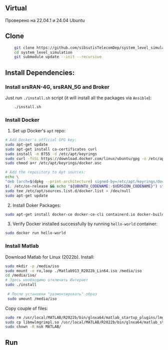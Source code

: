 ## Virtual 
 Проверено на 22.04.1 и 24.04 Ubuntu

## Clone
```bash
    git clone https://github.com/sibsutisTelecomDep/system_level_simulation.git
    cd system_level_simulation
    git submodule update --init --recursive
```

## Install Dependencies:
### Install srsRAN-4G, srsRAN_5G and Broker
Just run `./install.sh` script (it will install all the packages via `Ansible`):
```bash
    ./install.sh
```

### Install Docker
1. Set up Docker's `apt` repo:
```bash
# Add Docker's official GPG key:
sudo apt-get update
sudo apt-get install ca-certificates curl
sudo install -m 0755 -d /etc/apt/keyrings
sudo curl -fsSL https://download.docker.com/linux/ubuntu/gpg -o /etc/apt/keyrings/docker.asc
sudo chmod a+r /etc/apt/keyrings/docker.asc

# Add the repository to Apt sources:
echo \
"deb [arch=$(dpkg --print-architecture) signed-by=/etc/apt/keyrings/docker.asc] https://download.docker.com/linux/ubuntu \
$(. /etc/os-release && echo "${UBUNTU_CODENAME:-$VERSION_CODENAME}") stable" | \
sudo tee /etc/apt/sources.list.d/docker.list > /dev/null
sudo apt-get update
```

2. Install Doker Packages:
```bash
sudo apt-get install docker-ce docker-ce-cli containerd.io docker-buildx-plugin docker-compose-plugin
```
3. Verify Docker installed successfully by running `hello-world` container:
```bash
sudo docker run hello-world
```

### Install Matlab

Download Matlab for Linux (2022b).
Install:
```bash
sudo mkdir -p /media/iso
sudo mount -o ro,loop ./Matlab913_R2022b_Lin64.iso /media/iso
cd /media/iso/
# Здесь необходимо отключить Интернет
sudo ./install 
 
 # После установки "размонтировать" образ
 sudo umount /media/iso
```
Copy couple of files:
```bash
sudo rm /usr/local/MATLAB/R2022b/bin/glnxa64/matlab_startup_plugins/lmgrimpl/libmwlmgrimpl.so 
sudo cp libmwlmgrimpl.so /usr/local/MATLAB/R2022b/bin/glnxa64/matlab_startup_plugins/lmgrimpl/
sudo chown -R nsk MATLAB/
```
## Run














